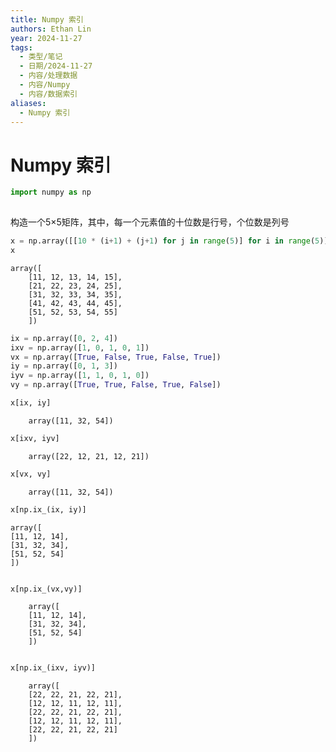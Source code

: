 ```yaml
---
title: Numpy 索引
authors: Ethan Lin
year: 2024-11-27
tags:
  - 类型/笔记
  - 日期/2024-11-27
  - 内容/处理数据
  - 内容/Numpy
  - 内容/数据索引
aliases:
  - Numpy 索引
---
```

# Numpy 索引





```python  
import numpy as np  
  
```  
  
构造一个5×5矩阵，其中，每一个元素值的十位数是行号，个位数是列号  
  
  
```python  
x = np.array([[10 * (i+1) + (j+1) for j in range(5)] for i in range(5)])  
x  
```  
  
  
  
  
```
array([
    [11, 12, 13, 14, 15], 
    [21, 22, 23, 24, 25],  
    [31, 32, 33, 34, 35],  
    [41, 42, 43, 44, 45],  
    [51, 52, 53, 54, 55]
    ])  
```
  
  
  
```python  
ix = np.array([0, 2, 4])  
ixv = np.array([1, 0, 1, 0, 1])  
vx = np.array([True, False, True, False, True])  
iy = np.array([0, 1, 3])  
iyv = np.array([1, 1, 0, 1, 0])  
vy = np.array([True, True, False, True, False])  
```  
  
  
```python  
x[ix, iy]  
```  
  
  
  
```
    array([11, 32, 54])  
```
  
  
```python  
x[ixv, iyv]  
```  
  
  
```
    array([22, 12, 21, 12, 21])  

```
  
  
```python  
x[vx, vy]  
```  
  
  
```
    array([11, 32, 54])  

```
  
```python  
x[np.ix_(ix, iy)]  
```  
  
  
  
```
array([
[11, 12, 14],
[31, 32, 34],
[51, 52, 54]
])  
  
```
  
  
```python  
x[np.ix_(vx,vy)]  
```  
  
  
  
```
    array([
    [11, 12, 14],
	[31, 32, 34],
	[51, 52, 54]
	])  
  
```
  
  
```python  
x[np.ix_(ixv, iyv)]  
```  
  
  
  
```
    array([
    [22, 22, 21, 22, 21],
	[12, 12, 11, 12, 11],
	[22, 22, 21, 22, 21],
	[12, 12, 11, 12, 11],
	[22, 22, 21, 22, 21]
	])  
  
```
  
  
```python  
  
```
